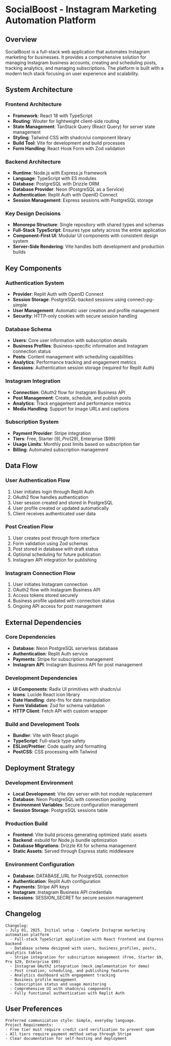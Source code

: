 # SocialBoost - Instagram Marketing Automation Platform

## Overview

SocialBoost is a full-stack web application that automates Instagram marketing for businesses. It provides a comprehensive solution for managing Instagram business accounts, creating and scheduling posts, tracking analytics, and managing subscriptions. The platform is built with a modern tech stack focusing on user experience and scalability.

## System Architecture

### Frontend Architecture
- **Framework**: React 18 with TypeScript
- **Routing**: Wouter for lightweight client-side routing
- **State Management**: TanStack Query (React Query) for server state management
- **Styling**: Tailwind CSS with shadcn/ui component library
- **Build Tool**: Vite for development and build processes
- **Form Handling**: React Hook Form with Zod validation

### Backend Architecture
- **Runtime**: Node.js with Express.js framework
- **Language**: TypeScript with ES modules
- **Database**: PostgreSQL with Drizzle ORM
- **Database Provider**: Neon (PostgreSQL as a Service)
- **Authentication**: Replit Auth with OpenID Connect
- **Session Management**: Express sessions with PostgreSQL storage

### Key Design Decisions
- **Monorepo Structure**: Single repository with shared types and schemas
- **Full-Stack TypeScript**: Ensures type safety across the entire application
- **Component-First UI**: Modular UI components with consistent design system
- **Server-Side Rendering**: Vite handles both development and production builds

## Key Components

### Authentication System
- **Provider**: Replit Auth with OpenID Connect
- **Session Storage**: PostgreSQL-backed sessions using connect-pg-simple
- **User Management**: Automatic user creation and profile management
- **Security**: HTTP-only cookies with secure session handling

### Database Schema
- **Users**: Core user information with subscription details
- **Business Profiles**: Business-specific information and Instagram connection status
- **Posts**: Content management with scheduling capabilities
- **Analytics**: Performance tracking and engagement metrics
- **Sessions**: Authentication session storage (required for Replit Auth)

### Instagram Integration
- **Connection**: OAuth2 flow for Instagram Business API
- **Post Management**: Create, schedule, and publish posts
- **Analytics**: Track engagement and performance metrics
- **Media Handling**: Support for image URLs and captions

### Subscription System
- **Payment Provider**: Stripe integration
- **Tiers**: Free, Starter ($9), Pro ($29), Enterprise ($99)
- **Usage Limits**: Monthly post limits based on subscription tier
- **Billing**: Automated subscription management

## Data Flow

### User Authentication Flow
1. User initiates login through Replit Auth
2. OAuth2 flow handles authentication
3. User session created and stored in PostgreSQL
4. User profile created or updated automatically
5. Client receives authenticated user data

### Post Creation Flow
1. User creates post through form interface
2. Form validation using Zod schemas
3. Post stored in database with draft status
4. Optional scheduling for future publication
5. Instagram API integration for publishing

### Instagram Connection Flow
1. User initiates Instagram connection
2. OAuth2 flow with Instagram Business API
3. Access tokens stored securely
4. Business profile updated with connection status
5. Ongoing API access for post management

## External Dependencies

### Core Dependencies
- **Database**: Neon PostgreSQL serverless database
- **Authentication**: Replit Auth service
- **Payments**: Stripe for subscription management
- **Instagram API**: Instagram Business API for post management

### Development Dependencies
- **UI Components**: Radix UI primitives with shadcn/ui
- **Icons**: Lucide React icon library
- **Date Handling**: date-fns for date manipulation
- **Form Validation**: Zod for schema validation
- **HTTP Client**: Fetch API with custom wrapper

### Build and Development Tools
- **Bundler**: Vite with React plugin
- **TypeScript**: Full-stack type safety
- **ESLint/Prettier**: Code quality and formatting
- **PostCSS**: CSS processing with Tailwind

## Deployment Strategy

### Development Environment
- **Local Development**: Vite dev server with hot module replacement
- **Database**: Neon PostgreSQL with connection pooling
- **Environment Variables**: Secure configuration management
- **Session Storage**: PostgreSQL sessions table

### Production Build
- **Frontend**: Vite build process generating optimized static assets
- **Backend**: esbuild for Node.js bundle optimization
- **Database Migrations**: Drizzle Kit for schema management
- **Static Assets**: Served through Express static middleware

### Environment Configuration
- **Database**: DATABASE_URL for PostgreSQL connection
- **Authentication**: Replit Auth configuration
- **Payments**: Stripe API keys
- **Instagram**: Instagram Business API credentials
- **Sessions**: SESSION_SECRET for secure session management

## Changelog

```
Changelog:
- July 01, 2025. Initial setup - Complete Instagram marketing automation platform
  - Full-stack TypeScript application with React frontend and Express backend
  - Database schema designed with users, business_profiles, posts, analytics tables
  - Stripe integration for subscription management (Free, Starter $9, Pro $29, Enterprise $99)
  - Instagram OAuth2 integration (mock implementation for demo)
  - Post creation, scheduling, and publishing features
  - Analytics dashboard with engagement tracking
  - Business profile management
  - Subscription status and usage monitoring
  - Comprehensive UI with shadcn/ui components
  - Fully functional authentication with Replit Auth
```

## User Preferences

```
Preferred communication style: Simple, everyday language.
Project Requirements:
- Free tier must require credit card verification to prevent spam
- All tiers require payment method setup through Stripe
- Clear documentation for self-hosting and deployment
```